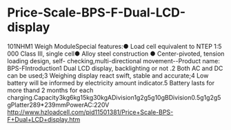 Price-Scale-BPS-F-Dual-LCD-display
==================================

101NHM1 Weigh ModuleSpecial features:● Load cell equivalent to NTEP 1:5 000 Class III, single cell● Alloy steel construction ● Center-pivoted, tension loading design, self- checking,multi-directional movement--Product name: BPS-FIntroduction1 Dual LCD display, backlighting or not .2 Both AC and DC can be used;3 Weighing display react swift, stable and accurate;4 Low battery will be informed by electricity amount indicator.5 Battery lasts for more thand 2 months for each charging.Capacity3kg6kg15kg30kgADivision1g2g5g10gBDivision0.5g1g2g5gPlatter289*239mmPowerAC:220V http://www.hzloadcell.com/pid11501381/Price+Scale-BPS-F+Dual+LCD+display.htm